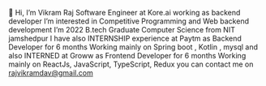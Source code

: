  👋 Hi, I’m Vikram Raj Software Engineer at Kore.ai working as backend developer
I’m interested in Competitive Programming and Web backend development 
I’m 2022 B.tech Graduate Computer Science from NIT jamshedpur 
I have also INTERNSHIP experience at Paytm as Backend Developer for 6 months Working mainly on Spring boot     ,   Kotlin , mysql and also INTERNED at Groww as Frontend Developer for 6 months Working mainly on ReactJs, JavaScript,    TypeScript, Redux
you can contact me on rajvikramdav@gmail.com 

<!---
vikramnit01/vikramnit01 is a ✨ special ✨ repository because its `README.md` (this file) appears on your GitHub profile.
You can click the Preview link to take a look at your changes.
--->
